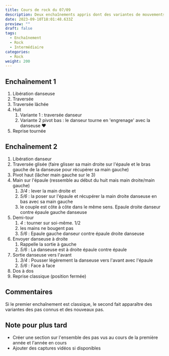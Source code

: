 ```yaml
---
title: Cours de rock du 07/09
description: Deux enchaînements appris dont des variantes de mouvements
date: 2023-09-10T18:01:48.633Z
preview: ""
draft: false
tags:
  - Enchaînement
  - Rock
  - Intermédiaire
categories:
  - Rock
weight: 200
---
```

 
## Enchaînement 1
1. Libération danseuse
2. Traversée
3. Traversée lâchée
4. Huit
    1. Variante 1 : traversée danseur
    2. Variante 2 pivot bas : le danseur tourne en 'engrenage' avec la danseuse ❤
5. Reprise tournée

## Enchaînement 2
1. Libération danseur
2. Traversée glisée (faire glisser sa main droite sur l'épaule et le bras gauche de la danseuse pour récupérer sa main gauche)
3. Pivot haut (lâcher main gauche sur le 3)
4. Main sur l'épaule (ressemble au début du huit mais main droite/main gauche)
    1. *3/4* : lever la main droite et 
    2. *5/6* : la poser sur l'épaule et récupérer la main droite danseuse en bas avec sa main gauche
    3. le couple est côte à côte dans le même sens. Epaule droite danseur contre épaule gauche danseuse
5. Demi-tour
    1. *4* : tourner sur soi-même. 1/2
    2. les mains ne bougent pas
    3. *5/6* : Epaule gauche danseur contre épaule droite danseuse
6. Envoyer danseuse à droite
    1. Rappelle la sortie à gauche 
    2. *5/6* : La danseuse est à droite épaule contre épaule
7. Sortie danseuse vers l'avant
    1. *3/4* : Pousser légèrement la danseuse vers l'avant avec l'épaule
    2. *5/6* : Face à face
8. Dos à dos
9. Reprise classique (position fermée) 

## Commentaires

Si le premier enchaînement est classique, le second fait apparaître des variantes des pas connus et des nouveaux pas. 

## Note pour plus tard 

- Créer une section sur l'ensemble des pas vus au cours de la première année et l'année en cours
- Ajouter des captures vidéos si disponibles